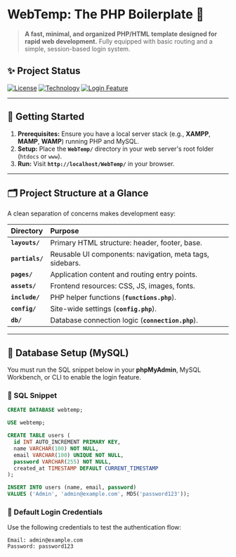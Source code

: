 # WebTemp: The PHP Boilerplate 🚀

> **A fast, minimal, and organized PHP/HTML template designed for rapid web development.**
> Fully equipped with basic routing and a simple, session-based login system.

## ✨ Project Status
[![License](https://img.shields.io/badge/License-MIT-blue.svg)](https://opensource.org/licenses/MIT)
[![Technology](https://img.shields.io/badge/Technology-PHP%20%7C%20MySQL-7777BB.svg)]()
[![Login Feature](https://img.shields.io/badge/Auth-Simple%20Session%20Login-yellowgreen.svg)]()

---

## 🚀 Getting Started

1.  **Prerequisites:** Ensure you have a local server stack (e.g., **XAMPP**, **MAMP**, **WAMP**) running PHP and MySQL.
2.  **Setup:** Place the **`WebTemp/`** directory in your web server's root folder (`htdocs` or `www`).
3.  **Run:** Visit **`http://localhost/WebTemp/`** in your browser.

---

## 🗂️ Project Structure at a Glance

A clean separation of concerns makes development easy:

| Directory | Purpose |
| :--- | :--- |
| **`layouts/`** | Primary HTML structure: header, footer, base. |
| **`partials/`** | Reusable UI components: navigation, meta tags, sidebars. |
| **`pages/`** | Application content and routing entry points. |
| **`assets/`** | Frontend resources: CSS, JS, images, fonts. |
| **`include/`** | PHP helper functions (**`functions.php`**). |
| **`config/`** | Site-wide settings (**`config.php`**). |
| **`db/`** | Database connection logic (**`connection.php`**). |

---

## 🔑 Database Setup (MySQL)

You must run the SQL snippet below in your **phpMyAdmin**, MySQL Workbench, or CLI to enable the login feature.

### 💾 SQL Snippet

```sql
CREATE DATABASE webtemp;

USE webtemp;

CREATE TABLE users (
  id INT AUTO_INCREMENT PRIMARY KEY,
  name VARCHAR(100) NOT NULL,
  email VARCHAR(100) UNIQUE NOT NULL,
  password VARCHAR(255) NOT NULL,
  created_at TIMESTAMP DEFAULT CURRENT_TIMESTAMP
);

INSERT INTO users (name, email, password)
VALUES ('Admin', 'admin@example.com', MD5('password123'));
```

### 🔑 Default Login Credentials

Use the following credentials to test the authentication flow:

```
Email: admin@example.com
Password: password123
```
